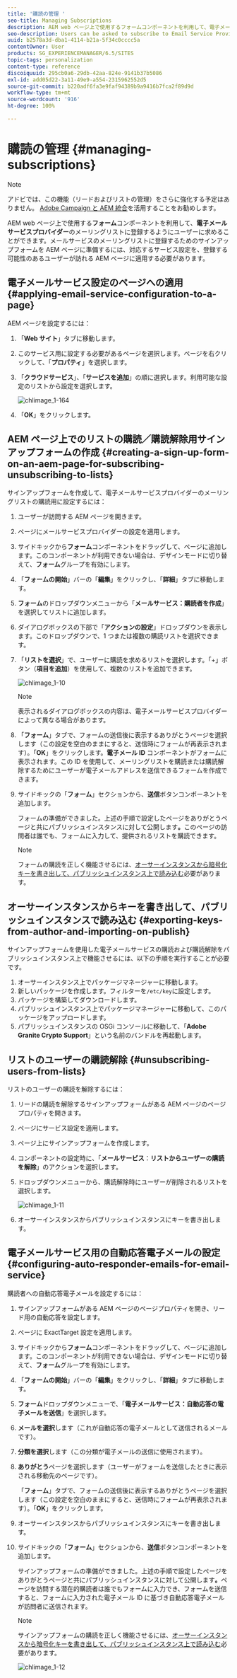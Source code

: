 ```yaml
---
title: '購読の管理 '
seo-title: Managing Subscriptions
description: AEM web ページ上で使用するフォームコンポーネントを利用して、電子メールサービスプロバイダーのメーリングリストに登録するようにユーザーに求めることができます。メールサービスのメーリングリストに登録するためのサインアップフォームを AEM ページに準備するには、対応するサービス設定を、登録する可能性のあるユーザーが訪れる AEM ページに適用する必要があります。
seo-description: Users can be asked to subscribe to Email Service Provider's mailing lists with the help of the Form component used on an AEM web page. To prepare an AEM page with a sign-up form for subscription to your e-mail service mailing lists, you must apply the corresponding service configuration to the AEM page that the potential subscriber will visit.
uuid: b2578a3d-dba1-4114-b21a-5f34c0cccc5a
contentOwner: User
products: SG_EXPERIENCEMANAGER/6.5/SITES
topic-tags: personalization
content-type: reference
discoiquuid: 295cb0a6-29db-42aa-824e-9141b37b5086
exl-id: add05d22-3a11-49e9-a554-2315962552d5
source-git-commit: b220adf6fa3e9faf94389b9a9416b7fca2f89d9d
workflow-type: tm+mt
source-wordcount: '916'
ht-degree: 100%

---
```


# 購読の管理 {#managing-subscriptions}

>[!NOTE]
>
>アドビでは、この機能（リードおよびリストの管理）をさらに強化する予定はありません。
>[Adobe Campaign と AEM 統合](/help/sites-administering/campaign.md)を活用することをお勧めします。

AEM web ページ上で使用する&#x200B;**フォーム**&#x200B;コンポーネントを利用して、**電子メールサービスプロバイダー**&#x200B;のメーリングリストに登録するようにユーザーに求めることができます。メールサービスのメーリングリストに登録するためのサインアップフォームを AEM ページに準備するには、対応するサービス設定を、登録する可能性のあるユーザーが訪れる AEM ページに適用する必要があります。

## 電子メールサービス設定のページへの適用 {#applying-email-service-configuration-to-a-page}

AEM ページを設定するには：

1. 「**Web サイト**」タブに移動します。
1. このサービス用に設定する必要があるページを選択します。ページを右クリックして、「**プロパティ**」を選択します。

1. 「**クラウドサービス**」、「**サービスを追加**」の順に選択します。利用可能な設定のリストから設定を選択します。

   ![chlimage_1-164](assets/chlimage_1-164.png)

1. 「**OK**」をクリックします。

## AEM ページ上でのリストの購読／購読解除用サインアップフォームの作成 {#creating-a-sign-up-form-on-an-aem-page-for-subscribing-unsubscribing-to-lists}

サインアップフォームを作成して、電子メールサービスプロバイダーのメーリングリストの購読用に設定するには：

1. ユーザーが訪問する AEM ページを開きます。
1. ページにメールサービスプロバイダーの設定を適用します。

1. サイドキックから&#x200B;**フォーム**&#x200B;コンポーネントをドラッグして、ページに追加します。このコンポーネントが利用できない場合は、デザインモードに切り替えて、**フォーム**&#x200B;グループを有効にします。
1. 「**フォームの開始**」バーの「**編集**」をクリックし、「**詳細**」タブに移動します。
1. **フォーム**&#x200B;のドロップダウンメニューから「**メールサービス：購読者を作成**」を選択してリストに追加します。
1. ダイアログボックスの下部で「**アクションの設定**」ドロップダウンを表示します。このドロップダウンで、1 つまたは複数の購読リストを選択できます。
1. 「**リストを選択**」で、ユーザーに購読を求めるリストを選択します。「+」ボタン（**項目を追加**）を使用して、複数のリストを追加できます。

   ![chlimage_1-10](assets/chlimage_1-10.jpeg)

   >[!NOTE]
   >
   >表示されるダイアログボックスの内容は、電子メールサービスプロバイダーによって異なる場合があります。

1. 「**フォーム**」タブで、フォームの送信後に表示するありがとうページを選択します（この設定を空白のままにすると、送信時にフォームが再表示されます）。「**OK**」をクリックします。**電子メール ID** コンポーネントがフォームに表示されます。この ID を使用して、メーリングリストを購読または購読解除するためにユーザーが電子メールアドレスを送信できるフォームを作成できます。
1. サイドキックの「**フォーム**」セクションから、**送信**&#x200B;ボタンコンポーネントを追加します。

   フォームの準備ができました。上述の手順で設定したページをありがとうページと共にパブリッシュインスタンスに対して公開します&#x200B;**。**&#x200B;このページの訪問者は誰でも、フォームに入力して、提供されるリストを購読できます。

   >[!NOTE]
   >
   >フォームの購読を正しく機能させるには、[オーサーインスタンスから暗号化キーを書き出して、パブリッシュインスタンス上で読み込む](#exporting-keys-from-author-and-importing-on-publish)必要があります。

## オーサーインスタンスからキーを書き出して、パブリッシュインスタンスで読み込む {#exporting-keys-from-author-and-importing-on-publish}

サインアップフォームを使用した電子メールサービスの購読および購読解除をパブリッシュインスタンス上で機能させるには、以下の手順を実行することが必要です。

1. オーサーインスタンス上でパッケージマネージャーに移動します。
1. 新しいパッケージを作成します。フィルターを`/etc/key`に設定します。
1. パッケージを構築してダウンロードします。
1. パブリッシュインスタンス上でパッケージマネージャーに移動して、このパッケージをアップロードします。
1. パブリッシュインスタンスの OSGi コンソールに移動して、「**Adobe Granite Crypto Support**」という名前のバンドルを再起動します。

## リストのユーザーの購読解除 {#unsubscribing-users-from-lists}

リストのユーザーの購読を解除するには：

1. リードの購読を解除するサインアップフォームがある AEM ページのページプロパティを開きます。
1. ページにサービス設定を適用します。
1. ページ上にサインアップフォームを作成します。
1. コンポーネントの設定時に、「**メールサービス**：**リストからユーザーの購読を解除**」のアクションを選択します。
1. ドロップダウンメニューから、購読解除時にユーザーが削除されるリストを選択します。

   ![chlimage_1-11](assets/chlimage_1-11.jpeg)

1. オーサーインスタンスからパブリッシュインスタンスにキーを書き出します。

## 電子メールサービス用の自動応答電子メールの設定 {#configuring-auto-responder-emails-for-email-service}

購読者への自動応答電子メールを設定するには：

1. サインアップフォームがある AEM ページのページプロパティを開き、リード用の自動応答を設定します。
1. ページに ExactTarget 設定を適用します。

1. サイドキックから&#x200B;**フォーム**&#x200B;コンポーネントをドラッグして、ページに追加します。このコンポーネントが利用できない場合は、デザインモードに切り替えて、**フォーム**&#x200B;グループを有効にします。
1. 「**フォームの開始**」バーの「**編集**」をクリックし、「**詳細**」タブに移動します。
1. **フォーム**&#x200B;ドロップダウンメニューで、「**電子メールサービス：自動応答の電子メールを送信**」を選択します。
1. **メールを選択**&#x200B;します（これが自動応答の電子メールとして送信されるメールです）。

1. **分類を選択**&#x200B;します（この分類が電子メールの送信に使用されます）。
1. **ありがとう**&#x200B;ページを選択します（ユーザーがフォームを送信したときに表示される移動先のページです）。

   「**フォーム**」タブで、フォームの送信後に表示するありがとうページを選択します（この設定を空白のままにすると、送信時にフォームが再表示されます）。「**OK**」をクリックします。

1. オーサーインスタンスからパブリッシュインスタンスにキーを書き出します。
1. サイドキックの「**フォーム**」セクションから、**送信**&#x200B;ボタンコンポーネントを追加します。

   サインアップフォームの準備ができました。上述の手順で設定したページをありがとうページと共にパブリッシュインスタンスに対して公開します&#x200B;**。**&#x200B;ページを訪問する潜在的購読者は誰でもフォームに入力でき、フォームを送信すると、フォームに入力された電子メール ID に基づき自動応答電子メールが訪問者に送信されます。

   >[!NOTE]
   >
   >サインアップフォームの購読を正しく機能させるには、[オーサーインスタンスから暗号化キーを書き出して、パブリッシュインスタンス上で読み込む](#exporting-keys-from-author-and-importing-on-publish)必要があります。

   ![chlimage_1-12](assets/chlimage_1-12.jpeg)
